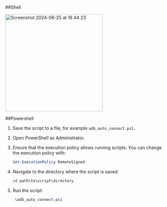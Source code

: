 ##Shell

<img width="310" alt="Screenshot 2024-06-25 at 16 44 23" src="https://github.com/Immersive-Collective/quest-manager/assets/27820237/f28ab5ac-166e-4bbf-ac5f-82a77b9c4074">



##Powershell

1. Save the script to a file, for example `adb_auto_connect.ps1`.

2. Open PowerShell as Administrator.

3. Ensure that the execution policy allows running scripts. You can change the execution policy with:
   ```powershell
   Set-ExecutionPolicy RemoteSigned
   ```

4. Navigate to the directory where the script is saved:
   ```powershell
   cd path\to\script\directory
   ```

5. Run the script:
   ```powershell
   .\adb_auto_connect.ps1
   ```
